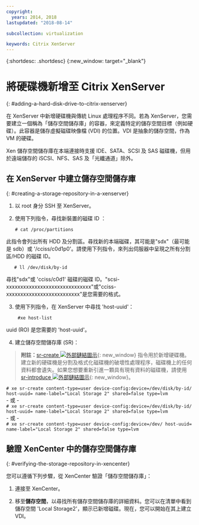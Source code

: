 ```yaml
---
copyright:
  years: 2014, 2018
lastupdated: "2018-08-14"

subcollection: virtualization

keywords: Citrix XenServer
---
```


{:shortdesc: .shortdesc}
{:new_window: target="_blank"}

# 將硬碟機新增至 Citrix XenServer
{: #adding-a-hard-disk-drive-to-citrix-xenserver}

在 XenServer 中新增硬碟機與傳統 Linux 處理程序不同。若為 XenServer，您需要建立一個稱為「儲存空間儲存庫」的容器，來定義特定的儲存空間目標（例如硬碟）。此容器是儲存虛擬磁碟映像檔 (VDI) 的位置。VDI 是抽象的儲存空間，作為 VM 的硬碟。

Xen 儲存空間儲存庫在本端連接時支援 IDE、SATA、SCSI 及 SAS 磁碟機，但用於遠端儲存的 iSCSI、NFS、SAS 及「光纖通道」除外。

## 在 XenServer 中建立儲存空間儲存庫
{: #creating-a-storage-repository-in-a-xenserver}

1. 以 root 身分 SSH 至 XenServer。

2. 使用下列指令，尋找新裝置的磁碟 ID ：

       # cat /proc/partitions

  此指令會列出所有 HDD 及分割區。尋找新的本端磁碟，其可能是"sdx"（最可能是 sdb）或 '/cciss/c0d1p0'。請使用下列指令，來列出伺服器中呈現之所有分割區/HDD 的磁碟 ID。

       # ll /dev/disk/by-id

  尋找"sdx"或 'cciss/c0d1' 磁碟的磁碟 ID。"scsi-xxxxxxxxxxxxxxxxxxxxxxxxxxxxxx"或"cciss-xxxxxxxxxxxxxxxxxxxxxxxxxx"是您需要的格式。

3. 使用下列指令，在 XenServer 中尋找 'host-uuid'：

        #xe host-list

  uuid (RO) 是您需要的 'host-uuid'。

4. 建立儲存空間儲存庫 (SR)：

  > **附註：**[sr-create ![外部鏈結圖示](../../icons/launch-glyph.svg "外部鏈結圖示")](https://support.citrix.com/article/CTX121313){: new_window} 指令用於新增硬碟機。建立新的硬碟機是分割及格式化磁碟機的破壞性處理程序，磁碟機上的任何資料都會遺失。如果您想要重新引進一顆具有現有資料的磁碟機，請使用 [sr-introduce ![外部鏈結圖示](../../icons/launch-glyph.svg "外部鏈結圖示")](https://support.citrix.com/article/CTX121896){: new_window}。

  `# xe sr-create content-type=user device-config:device=/dev/disk/by-id/ host-uuid= name-label="Local Storage 2" shared=false type=lvm`<br/>
  \- 或 -<br/>
  `# xe sr-create content-type=user device-config:device=/dev/disk/by-id/ host-uuid= name-label="Local Storage 2" shared=false type=lvm`<br/>
  \- 或 -<br/>
  `# xe sr-create content-type=user device-config:device=/dev/ host-uuid= name-label="Local Storage 2" shared=false type=lvm`

## 驗證 XenCenter 中的儲存空間儲存庫
{: #verifying-the-storage-repository-in-xencenter}

您可以遵循下列步驟，從 XenCenter 驗證「儲存空間儲存庫」：

1. 連接至 XenCenter。

2. 移至**儲存空間**，以尋找所有儲存空間儲存庫的詳細資料。您可以在清單中看到儲存空間 'Local Storage2'，顯示已新增磁碟。現在，您可以開始在其上建立 VDI。
